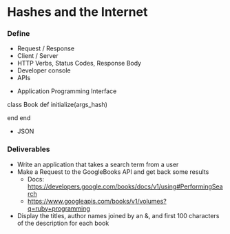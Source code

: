 # Hashes and the Internet

### Define

* Request / Response
* Client / Server
* HTTP Verbs, Status Codes, Response Body
* Developer console
* APIs

- Application Programming Interface


class Book
  def initialize(args_hash)
    
  end
end

* JSON

### Deliverables

* Write an application that takes a search term from a user
* Make a Request to the GoogleBooks API and get back some results
  * Docs: https://developers.google.com/books/docs/v1/using#PerformingSearch
  * https://www.googleapis.com/books/v1/volumes?q=ruby+programming
* Display the titles, author names joined by an &, and first 100 characters of the description for each book
